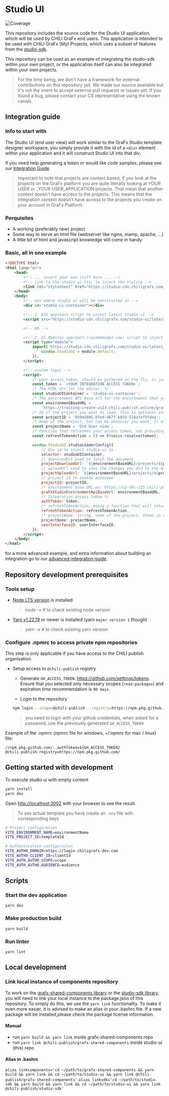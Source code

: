 # Studio UI

![Coverage](https://img.shields.io/badge/coverage-75.58%25-red.svg)

This repository includes the source code for the Studio UI application, which will be used by CHILI GraFx end users.
This application is intended to be used with CHILI GraFx (My) Projects, which uses a subset of features from the [studio-sdk](https://github.com/chili-publish/studio-sdk).

This repository can be used as an example of integrating the studio-sdk within your own project, or the application itself can also be integrated within your own projects.

> For the time being, we don't have a framework for external contributions on this repository yet. We made our source available but it's not the intent to accept external pull requests or issues yet. If you found a bug, please contact your CS representative using the known canals.

## Integration guide

### Info to start with

The Studio UI (end user view) will work similar to the GraFx Studio template designer workspace, you simply provide it with
the id of a `<div>` element within your application and it will construct Studio UI into that div.

If you need help generating a token or would like code samples, please see our [Integration Guide](https://docs.chiligrafx.com/CHILI-GraFx/concepts/integrations/)

> Important to note that projects are context based, if you look at the projects on the GraFx platform you are quite literally looking at _YOUR USER_ or \_YOUR USER_APPLICATION projects. That mean that another context doesn't have access to the projects. This means that the integration context doesn't have access to the projects you create on your account in GraFx Platform.

### Perquisites

-   A working (preferably new) project
-   Some way to serve an html file (webserver like nginx, mamp, apache, ...)
-   A little bit of html and javascript knowledge will come in handy

### Basic, all in one example

```html
<!DOCTYPE html>
<html lang="en">
    <head>
        <!-- ... insert your own stuff here ... -->
        <!-- link to the studio ui css, to inject the styling -->
        <link rel="stylesheet" href="https://studio-cdn.chiligrafx.com/studio-ui/latest/main.css" />
    </head>
    <body>
        <!-- div where studio ui will be constructed in -->
        <div id="studio-ui-container"></div>

        <!-- 1. ES5 approach script to inject latest studio ui -->
        <script src="https://studio-cdn.chiligrafx.com/studio-ui/latest/bundle.js"></script>

        <!-- OR -->

        <!-- 2. ES Modules approach (recommended one) script to inject latest studio ui -->
        <script type="module">
            import('https://studio-cdn.chiligrafx.com/studio-ui/latest/es-module/bundle.js').then((module) => {
                window.StudioUI = module.default;
            });
        </script>

        <!-- custom logic -->
        <script>
            /* your access token, should be gathered on the fly, is just here for demo purposes. */
            const token = `<YOUR INTEGRATION ACCESS TOKEN>`;
            /* The HTML div for the editor. */
            const studioUIContainer = 'studio-ui-container';
            /* The environment API base url for the environment that you're using in your integration. */
            const environmentBaseURL =
                'https://training-create-us23.chili-publish.online/grafx/api/v1/environment/training-create-us23';
            /* ID of the project you want to load, this is optional and will enable auto-save when used. */
            const projectID = '859dd405-bfed-467f-b833-510afef5fda4';
            /* Name of the project, but can be whatever you want, is only a static indication that is displayed in the UI. */
            const projectName = 'End User view';
            /* Function that refreshes your access token, not providing a proper function can lead to data loss when your token is expired. */
            const refreshTokenAction = () => Promise.resolve(token);

            window.StudioUI.studioLoaderConfig({
                // Div id to inject studio-ui in
                selector: studioUIContainer,
                // downloadUrl used to fetch the document
                projectDownloadUrl: `${environmentBaseURL}/projects/${projectID}/document`,
                // uploadUrl used to save the changes you did to the document (autosave)
                projectUploadUrl: `${environmentBaseURL}/projects/${projectID}`,
                // project Id to enable autosave
                projectId: projectID,
                /* environment base URL ex: https://cp-abc-123.chili-publish.online/grafx/api/v1/cp-abc-123 */
                graFxStudioEnvironmentApiBaseUrl: environmentBaseURL,
                /* Integration access token */
                authToken: token,
                /* refreshTokenAction, being a function that will return a promise () => Promise<string | Error> */
                refreshTokenAction: refreshTokenAction,
                /* projectName: string, name of the project. Shown in the UI (does not have to be match the real name) */
                projectName: projectName,
                userInterfaceID: userInterfaceID,
            });
        </script>
    </body>
</html>
```

for a more advanced example, and extra information about building an integration go to our [advanced-integration guide](documentation/advanced-integration.md).

## Repository development prerequisites

### Tools setup

-   [Node LTS version](https://nodejs.org/en) is installed
    > node -v # to check existing node version
-   [Yarn v1.22.19](https://classic.yarnpkg.com/lang/en/docs/install/) or newer is installed (yarn `major version 1` though)
    > yarn -v # to check existing yarn version

### Configure .npmrc to access private npm repositories

This step is only applicable if you have access to the CHILI publish organisation.

-   Setup access to `@chili-publish` registry

    -   Generate `GH_ACCESS_TOKEN`: https://github.com/settings/tokens. Ensure that you selected only necessary scopes (`read:packages`) and expiration time recommendation is `90 days`.

    -   Login to the repository

    ```bash
    npm login --scope=@chili-publish --registry=https://npm.pkg.github.com
    ```

    > you need to login with your github credentials, when asked for a password, use the previously generated `GH_ACCESS_TOKEN`

Example of the .npmrc (npmrc file for windows, ~/.npmrc for mac / linux) file:

```
//npm.pkg.github.com/:_authToken=${GH_ACCESS_TOKEN}
@chili-publish:registry=https://npm.pkg.github.com/
```

## Getting started with development

To execute studio ui with empty content

```bash
yarn install
yarn dev
```

Open [http://localhost:3002](http://localhost:3002) with your browser to see the result.

> To see actual template you have create an `.env` file with corresponding keys

```bash
# Project configuration
VITE_ENVIRONMENT_NAME=environmentName
VITE_PROJECT_ID=templateId

# Authentication configuraiton
VITE_AUTH0_DOMAIN=https://login.chiligrafx-dev.com
VITE_AUTH0_CLIENT_ID=clientId
VITE_AUTH_AUTH0_SCOPE=scope
VITE_AUTH_AUTH0_AUDIENCE=audience
```

## Scripts

### Start the dev application

`yarn dev`

### Make production build

`yarn build`

### Run linter

`yarn lint`

## Local development

### Link local instance of components repository

To work on the [grafx-shared-components library](https://github.com/chili-publish/grafx-shared-components) or the [studio-sdk library](https://github.com/chili-publish/studio-sdk), you will need to link your local instance to the package.json of this repository.
To simply do this, we use the `yarn link` functionality. To make it even more easier, it is advised to make an alias in your .bashrc file.
If a new package will be installed,please check the package license information.

#### Manual

-   run `yarn build && yarn link` inside grafx-shared-components repo
-   run `yarn link @chili-publish/grafx-shared-components` inside studio-ui (this) repo

#### Alias in .bashrc

`alias linkcomponents='cd ~/path/to/grafx-shared-components && yarn build && yarn link && cd ~/path/to/studio-ui && yarn link @chili-publish/grafx-shared-components'`
`alias linksdk='cd ~/path/to/studio-sdk && yarn build && yarn link && cd ~/path/to/studio-ui && yarn link @chili-publish/studio-sdk'`
